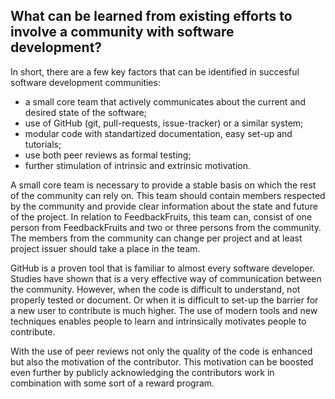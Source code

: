 ## What can be learned from existing efforts to involve a community with software development?
In short, there are a few key factors that can be identified in succesful software development communities:
- a small core team that actively communicates about the current and desired state of the software;
- use of GitHub (git, pull-requests, issue-tracker) or a similar system;
- modular code with standartized documentation, easy set-up and tutorials;
- use both peer reviews as formal testing;
- further stimulation of intrinsic and extrinsic motivation.

A small core team is necessary to provide a stable basis on which the rest of the community can rely on. This team should contain members respected by the community and provide clear information about the state and future of the project. In relation to FeedbackFruits, this team can, consist of one person from FeedbackFruits and two or three persons from the community. The members from the community can change per project and at least project issuer should take a place in the team.

GitHub is a proven tool that is familiar to almost every software developer. Studies have shown that is a very effective way of communication between the community. However, when the code is difficult to understand, not properly tested or document. Or when it is difficult to set-up the barrier for a new user to contribute is much higher. The use of modern tools and new techniques enables people to learn and intrinsically motivates people to contribute.

With the use of peer reviews not only the quality of the code is enhanced but also the motivation of the contributor. This motivation can be boosted even further by publicly acknowledging the contributors work in combination with some sort of a reward program. 